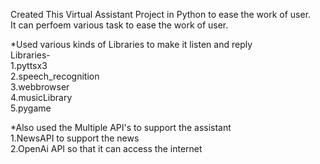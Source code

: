 Created This Virtual Assistant Project in Python to ease the work of user.\
It can perfoem various task to ease the work of user.

*Used various kinds of Libraries to make it listen and reply\
Libraries-\
1.pyttsx3\
2.speech_recognition\
3.webbrowser\
4.musicLibrary\
5.pygame

*Also used the Multiple API's to support the assistant\
1.NewsAPI to support the news\
2.OpenAi API so that it can access the internet
